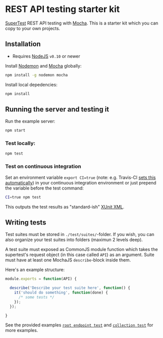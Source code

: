 REST API testing starter kit
============================


[SuperTest](https://github.com/visionmedia/supertest) REST API testing with [Mocha](http://visionmedia.github.io/mocha/). This is a starter kit which you can copy to your own projects.


Installation
------------

- Requires [NodeJS](http://nodejs.org/) `v0.10` or newer

Install [Nodemon](http://nodemon.io/) and [Mocha](http://visionmedia.github.io/mocha/) globally:
```sh
npm install -g nodemon mocha
```

Install local depedencies:
```sh
npm install
```

Running the server and testing it
---------------------------------

Run the example server:

```sh
npm start
```

### Test locally:

```sh
npm test
```

### Test on continuous integration

Set an environment variable `export CI=true` (note: e.g. Travis-CI [sets this automatically](http://docs.travis-ci.com/user/ci-environment/#Environment-variables)) in your continuous integration environment or just prepend the variable before the test command:

```sh
CI=true npm test
```
This outputs the test results as "standard-ish" [XUnit XML](http://en.wikipedia.org/wiki/XUnit).


Writing tests
-------------

Test suites must be stored in `./test/suites/`-folder. If you wish, you can also organize your test suites into folders (maximun 2 levels deep).

A test suite must exposed as CommonJS module function which takes the supertest's request object (in this case called `API`) as an argument. Suite must have at least one MochaJS `describe`-block inside them.

Here's an example structure:

```js
module.exports = function(API) {

  describe('Describe your test suite here', function() {
    it('should do something', function(done) {
      /* some tests */
    });
  });

}
```

See the provided examples [`root endpoint test`](test/suites/0-root.js) and [`collection test`](test/suites/collection/collection.js) for more examples.
